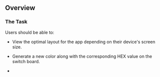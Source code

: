 
## Overview

### The Task

Users should be able to:
- View the optimal layout for the app depending on their device's screen size.
- Generate a new color along with the corresponding HEX value on the switch board.

- 


